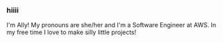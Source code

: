 ### hiiii

I'm Ally! My pronouns are she/her and I'm a Software Engineer at AWS. In my free time I love to make silly little projects!

```math

```
